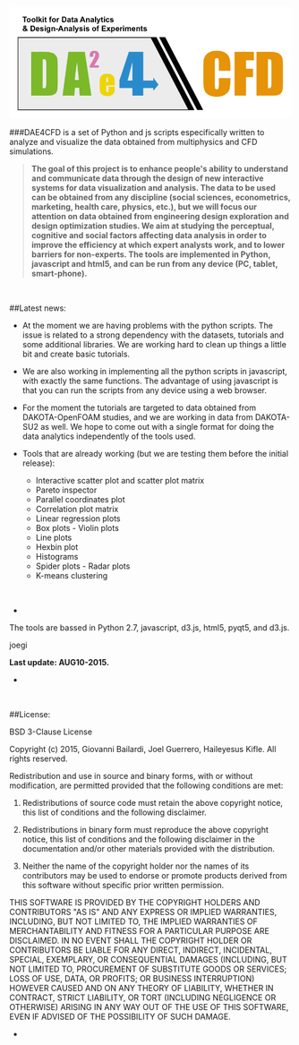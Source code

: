 <!--# DAE4CFD-->

![](./daelogo.png)


###DAE4CFD is a set of Python and js scripts especifically written to analyze and visualize the data obtained from multiphysics and CFD simulations.

> **The goal of this project is to enhance people's ability to understand and communicate data through the design of new interactive systems for data visualization and analysis. The data to be used can be obtained from any discipline (social sciences, econometrics, marketing, health care, physics, etc.), but we will focus our attention on data obtained from engineering design exploration and design optimization studies. We aim at studying the perceptual, cognitive and social factors affecting data analysis in order to improve the efficiency at which expert analysts work, and to lower barriers for non-experts. The tools are implemented in Python, javascript and html5, and can be run from any device (PC, tablet, smart-phone).**

&nbsp;
&nbsp;

##Latest news:

* At the moment we are having problems with the python scripts.  The issue is related to a strong dependency with the datasets, tutorials and some additional libraries. We are working hard to clean up things a little bit and create basic tutorials.

* We are also working in implementing all the python scripts in javascript, with exactly the same functions.  The advantage of using javascript is that you can run the scripts from any device using a web browser.

* For the moment the tutorials are targeted to data obtained from DAKOTA-OpenFOAM studies, and we are working in data from DAKOTA-SU2 as well.  We hope to come out with a single format for doing the data analytics independently of the tools used.

* Tools that are already working (but we are testing them before the initial release):

	* Interactive scatter plot and scatter plot matrix
  	* Pareto inspector
  	* Parallel coordinates plot
  	* Correlation plot matrix
   	* Linear regression plots
   	* Box plots - Violin plots
   	* Line plots
  	* Hexbin plot
  	* Histograms
  	* Spider plots - Radar plots
  	* K-means clustering


&nbsp;
&nbsp;


-

The tools are bassed in Python 2.7, javascript, d3.js, html5, pyqt5, and d3.js.

joegi

**Last update: AUG10-2015.**

-
&nbsp;
&nbsp;


##License:

BSD 3-Clause License

Copyright (c) 2015, Giovanni Bailardi, Joel Guerrero, Haileyesus Kifle.
All rights reserved.

Redistribution and use in source and binary forms, with or without modification, are permitted provided that the following conditions are met:

1. Redistributions of source code must retain the above copyright notice, this list of conditions and the following disclaimer.

2. Redistributions in binary form must reproduce the above copyright notice, this list of conditions and the following disclaimer in the documentation and/or other materials provided with the distribution.

3. Neither the name of the copyright holder nor the names of its contributors may be used to endorse or promote products derived from this software without specific prior written permission.

THIS SOFTWARE IS PROVIDED BY THE COPYRIGHT HOLDERS AND CONTRIBUTORS "AS IS" AND ANY EXPRESS OR IMPLIED WARRANTIES, INCLUDING, BUT NOT LIMITED TO, THE IMPLIED WARRANTIES OF MERCHANTABILITY AND FITNESS FOR A PARTICULAR PURPOSE ARE DISCLAIMED. IN NO EVENT SHALL THE COPYRIGHT HOLDER OR CONTRIBUTORS BE LIABLE FOR ANY DIRECT, INDIRECT, INCIDENTAL, SPECIAL, EXEMPLARY, OR CONSEQUENTIAL DAMAGES (INCLUDING, BUT NOT LIMITED TO, PROCUREMENT OF SUBSTITUTE GOODS OR SERVICES; LOSS OF USE, DATA, OR PROFITS; OR BUSINESS INTERRUPTION) HOWEVER CAUSED AND ON ANY THEORY OF LIABILITY, WHETHER IN CONTRACT, STRICT LIABILITY, OR TORT (INCLUDING NEGLIGENCE OR OTHERWISE) ARISING IN ANY WAY OUT OF THE USE OF THIS SOFTWARE, EVEN IF ADVISED OF THE POSSIBILITY OF SUCH DAMAGE.

-




